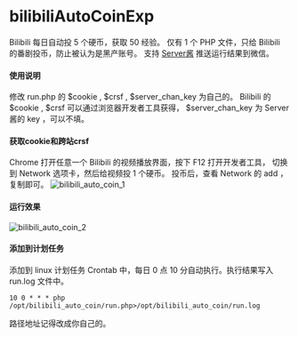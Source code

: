 # bilibiliAutoCoinExp
Bilibili 每日自动投 5 个硬币，获取 50 经验。
仅有 1 个 PHP 文件，只给 Bilibili 的番剧投币，防止被认为是黑产账号。
支持 [Server酱](http://sc.ftqq.com/3.version) 推送运行结果到微信。

#### 使用说明
修改 run.php 的 $cookie , $crsf , $server_chan_key 为自己的。
Bilibili 的 $cookie , $crsf 可以通过浏览器开发者工具获得，
$server_chan_key 为 Server 酱的 key ，可以不填。

#### 获取cookie和跨站crsf
Chrome 打开任意一个 Bilibili 的视频播放界面，按下 F12 打开开发者工具，
切换到 Network 选项卡，然后给视频投 1 个硬币。
投币后，查看 Network 的 add ，复制即可。
![bilibili_auto_coin_1](https://iobaka.com/cloud/image/bilibili_coin.png)

#### 运行效果
![bilibili_auto_coin_2](https://iobaka.com/cloud/image/bilibili_coin_2.png)

#### 添加到计划任务
添加到 linux 计划任务 Crontab 中，每日 0 点 10 分自动执行。执行结果写入 run.log 文件中。
```
10 0 * * * php /opt/bilibili_auto_coin/run.php>/opt/bilibili_auto_coin/run.log
```
路径地址记得改成你自己的。
